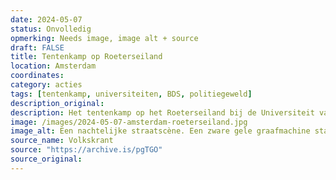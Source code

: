 ```yaml
---
date: 2024-05-07
status: Onvolledig
opmerking: Needs image, image alt + source
draft: FALSE
title: Tentenkamp op Roeterseiland
location: Amsterdam
coordinates: 
category: acties
tags: [tentenkamp, universiteiten, BDS, politiegeweld]
description_original: 
description: Het tentenkamp op het Roeterseiland bij de Universiteit van Amsterdam wordt rondom half drie 's nachts met veel politiegeweld ontruimd. Rond de 150 demonstranten worden aangehouden en met bussen afgevoerd.  
image: /images/2024-05-07-amsterdam-roeterseiland.jpg
image_alt: Een nachtelijke straatscène. Een zware gele graafmachine staat prominent op de voorgrond, schuin naar het midden gericht. Meerdere mensen, gekleed in donkere kleding, waaronder politieagenten in donkere uniformen, sommigen met fluorescerende gele veiligheidsvesten, zijn zichtbaar bij de bulldozer en verspreid rond een tijdelijke barricade bestaande uit houten planken en barrières. De tijdelijke constructie strekt zich gedeeltelijk uit tot en rond een water. Meerdere verlichtte gebouwen, veelal van baksteen, zijn zichtbaar op de achtergrond, net als wat bomen. Op de voorgrond bevinden zich zo rond de vijftien politieagenten met knuppels die tegen de barricade en dranghekken aanduwen. Achter de barricade, en op een verhoging, staan een stuk of twintig demonstranten die veelal keffiyeh dragen en een enkele Palestijnse vlag hooghouden.
source_name: Volkskrant
source: "https://archive.is/pgTGO"
source_original: 
---
```

